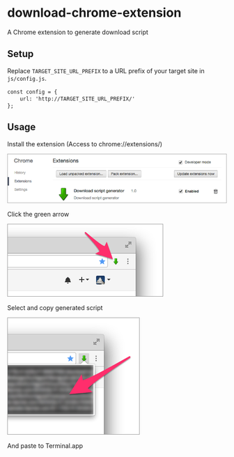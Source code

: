 # download-chrome-extension

A Chrome extension to generate download script

## Setup

Replace ```TARGET_SITE_URL_PREFIX``` to a URL prefix of your target site in ```js/config.js```.

```
const config = {
	url: 'http://TARGET_SITE_URL_PREFIX/'
};
```

## Usage

Install the extension (Access to chrome://extensions/)

![install](img/guide/install.png)

Click the green arrow

![usage 1](img/guide/usage1.png)

Select and copy generated script

![usage 2](img/guide/usage2.png)

And paste to Terminal.app
